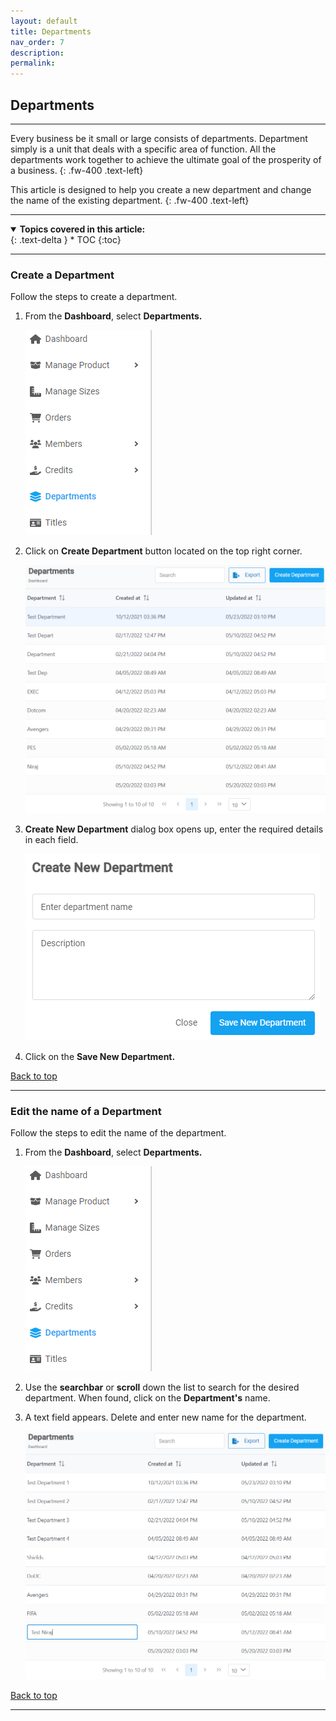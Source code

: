 ```yaml
---
layout: default
title: Departments
nav_order: 7
description:
permalink:
---
```


## Departments

---

Every business be it small or large consists of departments. Department simply is a unit that deals with a specific area of function. All the departments work together to achieve the ultimate goal of the prosperity of a business.
{: .fw-400 .text-left}

This article is designed to help you create a new department and change the name of the existing department.
{: .fw-400 .text-left}

---

<details open markdown="block">
  <summary>
    <b>Topics covered in this article:</b>
  </summary>
  {: .text-delta }
* TOC
{:toc}
</details>

---

### Create a Department

Follow the steps to create a department. <br>

1. From the **Dashboard**, select **Departments.**

   ![department_menu](../../images/departments/dprt1.png)

2. Click on **Create Department** button located on the top right corner.

   ![department_pages](../../images/departments/dprt2.png)

3. **Create New Department** dialog box opens up, enter the required details in each field.

   ![department_pages](../../images/departments/dprt3.png)

4. Click on the **Save New Department.**

<a href="#top" id="back-to-top">Back to top</a>

---

### Edit the name of a Department

Follow the steps to edit the name of the department.<br>

1. From the **Dashboard**, select **Departments.**

   ![department_menu](../../images/departments/dprt1.png)

2. Use the **searchbar** or **scroll** down the list to search for the desired department. When found, click on the **Department's** name.

3. A text field appears. Delete and enter new name for the department.

   ![department_pages](../../images/departments/editdprt2.png)

<a href="#top" id="back-to-top">Back to top</a>

---
